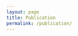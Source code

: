 ```yaml
---
layout: page
title: Publication
permalink: /publication/
---
```


<script src="https://bibbase.org/show?bib=zihanchen.com%2Fassets%2Fbibliography%2Freferences.bib&jsonp=1"></script>

